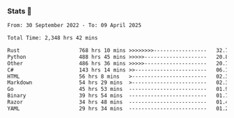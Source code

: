 ### Stats 👋
<!--START_SECTION:waka-->

```txt
From: 30 September 2022 - To: 09 April 2025

Total Time: 2,348 hrs 42 mins

Rust                   768 hrs 10 mins >>>>>>>>-----------------   32.71 %
Python                 488 hrs 45 mins >>>>>--------------------   20.81 %
Other                  486 hrs 36 mins >>>>>--------------------   20.72 %
C#                     143 hrs 14 mins >>-----------------------   06.10 %
HTML                   56 hrs 8 mins   >------------------------   02.39 %
Markdown               54 hrs 29 mins  >------------------------   02.32 %
Go                     45 hrs 53 mins  -------------------------   01.95 %
Binary                 39 hrs 54 mins  -------------------------   01.70 %
Razor                  34 hrs 48 mins  -------------------------   01.48 %
YAML                   29 hrs 34 mins  -------------------------   01.26 %
```

<!--END_SECTION:waka-->

<!--
**buhaytza2005/buhaytza2005** is a ✨ _special_ ✨ repository because its `README.md` (this file) appears on your GitHub profile.

Here are some ideas to get you started:

- 🔭 I’m currently working on ...
- 🌱 I’m currently learning ...
- 👯 I’m looking to collaborate on ...
- 🤔 I’m looking for help with ...
- 💬 Ask me about ...
- 📫 How to reach me: ...
- 😄 Pronouns: ...
- ⚡ Fun fact: ...
-->


